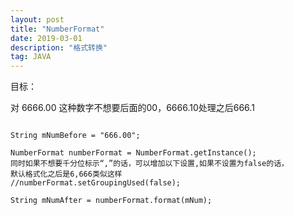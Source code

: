 ```yaml
---
layout: post
title: "NumberFormat"
date: 2019-03-01
description: "格式转换"
tag: JAVA 
---   
```


目标：

对 6666.00 这种数字不想要后面的00，6666.10处理之后666.1

```

String mNumBefore = "666.00";

NumberFormat numberFormat = NumberFormat.getInstance();
同时如果不想要千分位标示“,”的话，可以增加以下设置,如果不设置为false的话，
默认格式化之后是6,666类似这样
//numberFormat.setGroupingUsed(false);

String mNumAfter = numberFormat.format(mNum);

```


